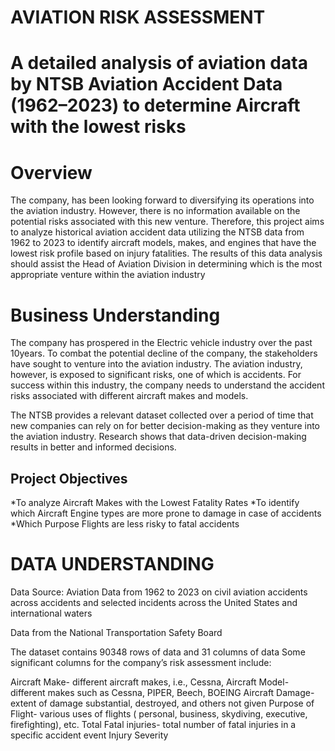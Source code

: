 # AVIATION RISK ASSESSMENT 

# A detailed analysis of aviation data by NTSB Aviation Accident Data (1962–2023) to determine Aircraft with the lowest risks 



# Overview 
The company, has been looking forward to diversifying its  operations into the aviation industry. However, there is no information available on the potential risks associated with this new venture. 
Therefore, this project aims to analyze historical aviation accident data utilizing the NTSB data from 1962 to 2023 to identify aircraft models, makes, and engines that have the lowest risk profile based on injury fatalities. 
The results of this data analysis should assist the Head of Aviation Division in determining which is the most appropriate venture within the aviation industry

# Business Understanding 

The company has prospered in the Electric vehicle industry over the past 10years. To combat the potential decline of the company, the stakeholders have sought to venture into the aviation industry. The aviation industry, however, is exposed to significant risks, one of which is accidents. For success within this industry, the company needs to understand the accident risks associated with different aircraft makes and models. 

The NTSB provides a relevant dataset collected over a period of time that new companies can rely on for better decision-making as they venture into the aviation industry. 
Research shows that data-driven decision-making results in better and informed decisions. 

## Project Objectives 

*To analyze Aircraft Makes with the Lowest Fatality Rates
*To identify which Aircraft Engine types are more prone to damage in case of accidents 
*Which Purpose Flights are less risky to fatal accidents 


# DATA UNDERSTANDING 
Data Source:  Aviation Data from 1962 to 2023 on civil aviation accidents across accidents and selected incidents across the United States and international waters 

Data from the National Transportation Safety Board 

The dataset contains 90348 rows of data and 31 columns of data 
Some significant columns for the  company’s risk assessment include: 

Aircraft Make- different aircraft makes, i.e., Cessna, 
Aircraft Model- different makes such as Cessna, PIPER, Beech, BOEING 
Aircraft Damage- extent of damage  substantial, destroyed, and others not given 
Purpose of Flight- various uses of flights ( personal, business, skydiving, executive,  firefighting), etc. 
Total Fatal injuries- total number of fatal injuries in a specific accident event 
Injury Severity  




